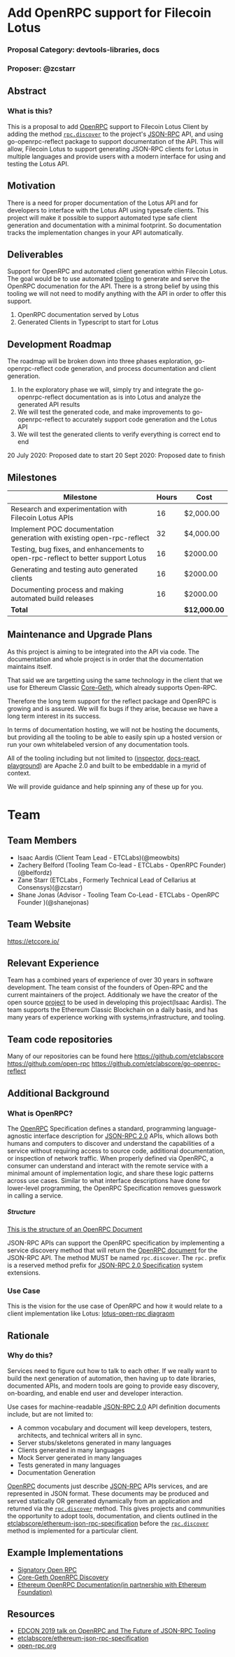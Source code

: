 # Add OpenRPC support for Filecoin Lotus

### Proposal Category: devtools-libraries, docs

### Proposer: @zcstarr

## Abstract
### What is this?

This is a proposal to add [OpenRPC](https://github.com/open-rpc/spec) support to Filecoin Lotus Client by adding the method [`rpc.discover`](https://github.com/open-rpc/spec#service-discovery-method) to the project's [JSON-RPC](https://www.jsonrpc.org/specification) API, and using go-openrpc-reflect package to support documentation of the API. This will allow, Filecoin Lotus to support generating JSON-RPC clients for Lotus in multiple languages and provide users with a modern interface for using and testing the Lotus API.

## Motivation
There is a need for proper documentation of the Lotus API and for developers to interface with the Lotus API using typesafe clients. This project will make it possible to support automated type safe client generation and documentation with a minimal footprint. So documentation tracks the implementation changes in your API automatically.

## Deliverables
Support for OpenRPC and automated client generation within Filecoin Lotus. The goal would be to use automated [tooling](https://github.com/etclabscore/go-openrpc-reflect) to generate and serve the OpenRPC documenation for the API. There is a strong belief by using this tooling we will not need to modify anything with the API in order to offer this support.
1) OpenRPC documentation served by Lotus
2) Generated Clients in Typescript to start for Lotus

## Development Roadmap
The roadmap will be broken down into three phases
exploration, go-openrpc-reflect code generation, and process documentation and client generation.
1) In the exploratory phase we will, simply try and integrate the go-openrpc-reflect documentation as is into Lotus and analyze the generated API results
2) We will test the generated code, and make improvements to go-openrpc-reflect to accurately support code generation and the Lotus API
3) We will test the generated clients to verify everything is correct end to end

20 July 2020: Proposed date to start
20 Sept 2020: Proposed date to finish

## Milestones
Milestone | Hours | Cost
--- | --- | ---
Research and experimentation with Filecoin Lotus APIs | 16 | $2,000.00
Implement POC documentation generation with existing open-rpc-reflect | 32 | $4,000.00
Testing, bug fixes, and enhancements to open-rpc-reflect to better support Lotus  | 16 | $2000.00
Generating and testing auto generated clients | 16 | $2000.00
Documenting process and making automated build releases | 16 | $2000.00
**Total** |  | 	**$12,000.00**

## Maintenance and Upgrade Plans

As this project is aiming to be integrated into the API via code. The documentation and whole project is in order that the documentation maintains itself. 

That said we are targetting using the same technology in the client that we use for Ethereum Classic [Core-Geth](https://github.com/etclabscore/core-geth), which already supports Open-RPC. 

Therefore the long term support for the reflect package and OpenRPC is growing and is assured. We will fix bugs if they arise, because we have a long term interest in its success.

In terms of documentation hosting, we will not be hosting the documents, but providing all the tooling to be able to easily spin up a hosted version or run your own whitelabeled version of any documentation tools. 

All of the tooling including but not limited to ([inspector](https://github.com/open-rpc/inspector), [docs-react](https://github.com/open-rpc/docs-react), [playground](https://github.com/open-rpc/playground)) are Apache 2.0 and built to be embeddable in a myrid of context.

We will provide guidance and help spinning any of these up for you.

# Team
 
## Team Members


- Isaac Aardis (Client Team Lead - ETCLabs)(@meowbits)
- Zachery Belford (Tooling Team Co-lead - ETCLabs - OpenRPC 
 Founder) (@belfordz)
- Zane Starr (ETCLabs , Formerly Technical Lead of
    Cellarius at Consensys)(@zcstarr)
- Shane Jonas (Advisor - Tooling Team Co-Lead - ETCLabs - OpenRPC Founder )(@shanejonas)

## Team Website
https://etccore.io/


## Relevant Experience

Team has a combined years of experience of over 30 years in software development. The team consist of the founders of Open-RPC and the current maintainers of the project. Additionaly we have the creator of the open source [project](https://github.com/etclabscore/go-openrpc-reflect) to be used in developing this project(Isaac Aardis). The team supports the Ethereum Classic Blockchain on a daily basis, and has many years of experience working with systems,infrastructure, and tooling.

## Team code repositories
Many of our repositories can be found here
https://github.com/etclabscore
https://github.com/open-rpc
https://github.com/etclabscore/go-openrpc-reflect

## Additional Background 
### What is OpenRPC?

The [OpenRPC](https://github.com/open-rpc/spec) Specification defines a standard, programming language-agnostic interface description for [JSON-RPC 2.0](https://www.jsonrpc.org/specification) APIs, which allows both humans and computers to discover and understand the capabilities of a service without requiring access to source code, additional documentation, or inspection of network traffic. When properly defined via OpenRPC, a consumer can understand and interact with the remote service with a minimal amount of implementation logic, and share these logic patterns across use cases. Similar to what interface descriptions have done for lower-level programming, the OpenRPC Specification removes guesswork in calling a service.

##### Structure

[This is the structure of an OpenRPC Document](https://raw.githubusercontent.com/ethereum/EIPs/master/assets/eip-1901/OpenRPC_structure.png)

JSON-RPC APIs can support the OpenRPC specification by implementing a service discovery method that will return the [OpenRPC document](https://github.com/open-rpc/spec#openrpc-document) for the JSON-RPC API. The method MUST be named `rpc.discover`. The `rpc.` prefix is a reserved method prefix for [JSON-RPC 2.0 Specification](https://www.jsonrpc.org/specification) system extensions.

### Use Case

This is the vision for the use case of OpenRPC and how it would relate to a client implementation like Lotus:
[lotus-open-rpc diagraom](https://app.diagrams.net/?lightbox=1&target=self&highlight=0000ff&edit=_blank&layers=1&nav=1&title=Filecoin%20Lotus%20Usecase%20Document.svg#R7VtZc9s2EP41fuhDNDxEHY%2B2nKSZSVvXcafNUwciQRINSLAgaEn99d0FQImXjjSWrTRJPLawOAh83%2B5iF4Su%2FEW2fitJkf4kIsqvPCdaX%2Fm3V57nOu4c%2FqBkYyST6cwIEski22gn%2BMD%2BoXVPK61YRMtWQyUEV6xoC0OR5zRULRmRUqzazWLB208tSEJ7gg8h4X3p7yxSqZHOAmcn%2F5GyJK2f7Dq2JiN1YysoUxKJVUPkv77yF1IIZT5l6wXlCF6Ni%2Bn3Zk%2FtdmKS5uqUDurjr%2Bp398eU%2FvZztVzkq%2FtK5K98y8Yj4ZVdsZ2t2tQQwMQL%2FKjIEkU3qco4FF34uEqZoh8KEmL9CjQAZKUiUlkiHSgDM4qwnErbJxSck6JkejDTImU8ek82olL1Y%2BrSjZ0elYqu9y7c3cIJekhFRpXcQJO6Q82AVcHxzJZXO0L9Wt%2FSBpm%2BO7GKZJUo2Y69wxk%2BWKg%2FB%2Fb56bDDQhUj%2FB60m%2BTJKQz0EY6kKB6ITKiygkKwXFH5%2BhEwLK0sZpwvBBdIVC5yfJASha3kNK77LoVSIrMFaeHaDqqhCm7gBxBdOKPgKoDVLKDs7srwg82lWoi8VBLUA8egpFQrWp5M%2BwGN7ivDMbK92Zm4Hjs9rt8h9iRU7JFCxa0IqwwWRRQT%2BZOqgXaJZKcGAgCNuXZCKYsimj8F619A1fzSqHK%2Fm%2BUzm%2BWmTelx6s%2FGvXde7i%2FcFsd79tCXI8SbfAuhSdAKTdyh0MQZhN05F%2BzT7z7wTD7QaPRhGxskOzgX1%2F3o%2F71QVQmiBWca%2F2%2FIBRrNvyR6vmcJz22Kmzalx6k%2FF%2Fd%2BP2v4pmzxhNTgeQnppwa39JFyUUD0sI%2BYKuPXoUL8bhAEFhL%2BniwpvxMl08mef1tjd8Ox4oaEnxIpqjyqcb%2Fy%2FFj%2Fa4xxzVmCfTUZTaohLuEQziy2Z2Enk3A4TPE7ByjeUJTSJ2Nythilx8V9BQ6hS8OQ5jfQImVhUIrZmkZPFNBN2gGd501HfV8yGwDrbAGd3wPrreDgJy4RLt%2F3XhqucQ%2Buh01By1Cy4iI0zJtfnIYFPcje5Xrlou8aX0LJgjZiwbjvvuYDeM3PhVc%2Fsb3jZGP8%2FiUA5nWy0snkhQHrp6T3lMCq9dlpP0d5Aci2ZyOXomPjvh%2B78iYco%2BZY5AhduI0wJn9XwoTT%2FlL%2Fb4omCf5diIzBluFf14MsZV1VS1gtuNuoFA%2ByjRhmz7pNQWYmUYtfnsCuW72EnWjaA4ZGCf1gi5AXpSIROeGvd9Ib7UQQFBPVb9u8FzpyR%2Fj%2Bokpt7CkYqZRog0vXTP2B3WH5pvSxUXO7tiPrwqZRuKOSwbr1WZqW5YCBGWg882vBRy1wxnV5N54ubZql7ogGDYTgMMeAmKhkSA9Ba6lVdba7r%2BG%2BMwFJOdGvb5qPfXoN6O%2BsPZU4mlgczRrqbCVbJ%2FgOf7QkJQtHsSQZKpR%2Ble8%2BUSKxPd%2Bs3WTfS7pDNnY%2BN9k%2FYvmlgOTXc%2B7vFn1fZ07FoPYtzakkQwEOgKM67soCH9JcK3OPkQwSbmO8tGT%2FNJLy9lEJnoagvZbGdN0vO%2B8PDu9n89F8HkzdsTczvydt7zjA21A67p8t5Awuxzc6%2F903um2%2FGLywWwz8E93iPu15HrcYvMzGuIc03%2Fe%2FGtr2eOdnoq1%2FEvFsu5ll%2F8%2Bz7GpB54KRO3A%2BNrituRPvXFgfDf93oNexPla8MpsLhPkOILDuJwL9PfEN4zSEjQq62JdH%2FQwBfpxD%2B%2Bp%2BybFU4SvZbo3u74%2BLcLudeX7gzceuO%2B2eik1HjuNPp854DmrkD9yVcMcD2jU92%2BY79F7K0JW6%2B9XC%2Ba2kISlp2eB2174WFqfophsc0s1TNbw7ihOTsN3hAVw2zvxnukLVFRnJ%2B49996XPNcMgUipl%2BLjI3ghDkvGGWJmKla4lKIoleELQOSkeWYRZubGtV9qynLIq8JUZcogjDtCghwxxJXYMLEf1y4xyr%2BUdExdfP5VPw%2BSKgV2C3WlLUilFQ88pxB54dxl%2B4SaNgxPwIyisSsMiNDWc%2FEVDNToC%2BCHn6f6AzBs1MYOighj9aOjWkprnllQ%2B6oksN8MaY8a4vnunvY5eFnrGjGi%2FyjdmsVpHq1KrkFlofSkbe2lIdgPChpyk26FZ60JkPUVsSdckK7hmrl4nQT8nadwiJlUKb4Rfo2fz3pTg6TE724xAr%2FsEdatrnEkDUngsGuWyLHR58XkTYPUB%2BEigacoiHAmZ6LruZPY1PXFWXdHJUyy2Z87H5%2FgZPYdm%2Ff93HN6XWJzpMGB31uJ2%2FrprdYk5htAN6gs7xu9nFX5HgmMNvuyrSIKLWNSWmZFP2u5wUpSUOFaMhxmtfcA0BYvuuIC4uU5wVxBoZxm%2BBkeD1wGZ54gYi6lggOYJHstH%2FB6ML0B7b9yHNkPZnTGu8hDFEOQpnLQWmrxn518l%2FbtiEsfKWM4ywuuK3DglveGFKcBCt6s0i4FkvVSGIr1UxIvk24FhkdR4uyqxjJraLi8NytXgonBgyhnMj9jnNbpE9nWjWX4kWXx0N2hb0dEYuVRSfKKNOwaTcEaXeMegeecD5BGhszjEHgUJ9RuA22BXetCp8ysPg%2BehM%2FuhSyXtPPwpsq%2FOq5ftq5hGfDyeDh1O%2FYdTRSjuvrGj6xrfe%2FJf%2Fws%3D)

## Rationale

### Why do this?
Services need to figure out how to talk to each other. If we really want to build the next generation of automation, then having up to date libraries, documented APIs, and modern tools are going to provide easy discovery, on-boarding, and enable end user and developer interaction.

Use cases for machine-readable [JSON-RPC 2.0](https://www.jsonrpc.org/specification) API definition documents include, but are not limited to:

- A common vocabulary and document will keep developers, testers, architects, and technical writers all in sync.
- Server stubs/skeletons generated in many languages
- Clients generated in many languages
- Mock Server generated in many languages
- Tests generated in many languages
- Documentation Generation

[OpenRPC](https://github.com/open-rpc/spec) documents just describe [JSON-RPC](https://www.jsonrpc.org/specification) APIs services, and are represented in JSON format. These documents may be produced and served statically OR generated dynamically from an application and returned via the [`rpc.discover`](https://github.com/open-rpc/spec#service-discovery-method) method. This gives projects and communities the opportunity to adopt tools, documentation, and clients outlined in the [etclabscore/ethereum-json-rpc-specification](https://github.com/ethereum/EIPs/blob/master/EIPS/eip-1474.md) before the [`rpc.discover`](https://github.com/open-rpc/spec#service-discovery-method) method is implemented for a particular client.

## Example Implementations
- [Signatory Open RPC](https://signatory.dev)
- [Core-Geth OpenRPC Discovery](https://github.com/core-geth/core-geth#openrpc-discovery)
- [Ethereum OpenRPC Documentation(in partnership with Ethereum Foundation)](https://github.com/etclabscore/ethereum-json-rpc-specification)

## Resources
- [EDCON 2019 talk on OpenRPC and The Future of JSON-RPC Tooling](https://www.youtube.com/watch?v=UgSPMZ9FQ4Q)
- [etclabscore/ethereum-json-rpc-specification](https://github.com/etclabscore/ethereum-json-rpc-specification)
- [open-rpc.org](https://open-rpc.org)
